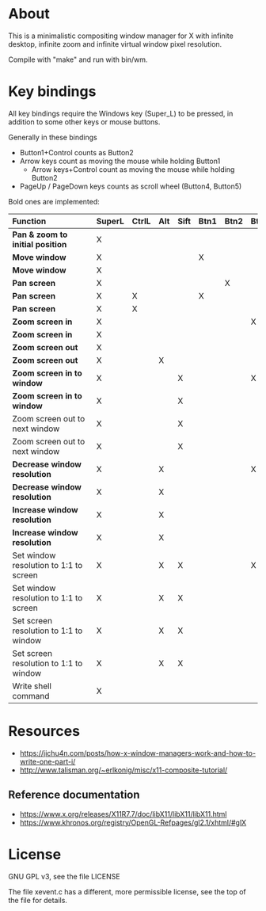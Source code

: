 # About

This is a minimalistic compositing window manager for X with infinite
desktop, infinite zoom and infinite virtual window pixel resolution.

Compile with "make" and run with bin/wm.

# Key bindings

All key bindings require the Windows key (Super_L) to be pressed, in
addition to some other keys or mouse buttons.

Generally in these bindings

* Button1+Control counts as Button2
* Arrow keys count as moving the mouse while holding Button1
  * Arrow keys+Control count as moving the mouse while holding Button2
* PageUp / PageDown keys counts as scroll wheel (Button4, Button5)

Bold ones are implemented:

|Function&nbsp;&nbsp;&nbsp;&nbsp;&nbsp;&nbsp;&nbsp;&nbsp;&nbsp;&nbsp;&nbsp;&nbsp;&nbsp;&nbsp;&nbsp;&nbsp;&nbsp;&nbsp;&nbsp;&nbsp;                                                                             |SuperL|CtrlL|Alt|Sift|Btn1|Btn2|Btn4|Btn5|Arrow|PgUp|PgDn|Home|Motion|
|-----------------------------------------------|------|-----|---|----|----|----|----|----|-----|----|----|----|------|
|**Pan & zoom to initial position**             |X     |     |   |    |    |    |    |    |     |    |    |X   |      |
|**Move window**                                |X     |     |   |    |X   |    |    |    |     |    |    |    |X     |
|**Move window**                                |X     |     |   |    |    |    |    |    |X    |    |    |    |      |
|**Pan screen**                                 |X     |     |   |    |    |X   |    |    |     |    |    |    |X     |
|**Pan screen**                                 |X     |X    |   |    |X   |    |    |    |     |    |    |    |X     |
|**Pan screen**                                 |X     |X    |   |    |    |    |    |    |X    |    |    |    |      |
|**Zoom screen in**                             |X     |     |   |    |    |    |X   |    |     |    |    |    |      |
|**Zoom screen in**                             |X     |     |   |    |    |    |    |    |     |X   |    |    |      |
|**Zoom screen out**                            |X     |     |   |    |    |    |    |X   |     |    |    |    |      |
|**Zoom screen out**                            |X     |     |X  |    |    |    |    |    |     |    |X   |    |      |
|**Zoom screen in to window**                   |X     |     |   |X   |    |    |X   |    |     |    |    |    |      |
|**Zoom screen in to window**                   |X     |     |   |X   |    |    |    |    |     |X   |    |    |      |
|Zoom screen out to next window                 |X     |     |   |X   |    |    |    |X   |     |    |    |    |      |
|Zoom screen out to next window                 |X     |     |   |X   |    |    |    |    |     |    |X   |    |      |
|**Decrease window resolution**                 |X     |     |X  |    |    |    |X   |    |     |    |    |    |      |
|**Decrease window resolution**                 |X     |     |X  |    |    |    |    |    |     |X   |    |    |      |
|**Increase window resolution**                 |X     |     |X  |    |    |    |    |X   |     |    |    |    |      |
|**Increase window resolution**                 |X     |     |X  |    |    |    |    |    |     |    |X   |    |      |
|Set window resolution to 1:1 to screen         |X     |     |X  |X   |    |    |X   |    |     |    |    |    |      |
|Set window resolution to 1:1 to screen         |X     |     |X  |X   |    |    |    |    |     |X   |    |    |      |
|Set screen resolution to 1:1 to window         |X     |     |X  |X   |    |    |    |X   |     |    |    |    |      |
|Set screen resolution to 1:1 to window         |X     |     |X  |X   |    |    |    |    |     |    |X   |    |      |
|Write shell command                            |X     |     |   |    |    |    |    |    |     |    |    |    |      |

  
# Resources

* https://jichu4n.com/posts/how-x-window-managers-work-and-how-to-write-one-part-i/
* http://www.talisman.org/~erlkonig/misc/x11-composite-tutorial/

## Reference documentation
* https://www.x.org/releases/X11R7.7/doc/libX11/libX11/libX11.html
* https://www.khronos.org/registry/OpenGL-Refpages/gl2.1/xhtml/#glX

# License

GNU GPL v3, see the file LICENSE

The file xevent.c has a different, more permissible license, see the top of the file for details.
